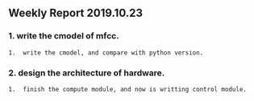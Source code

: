 ## Weekly Report 2019.10.23



### 1. write the cmodel of mfcc.

	1.	write the cmodel, and compare with python version.


### 2. design the architecture of hardware.

	1.	finish the compute module, and now is writting control module.



